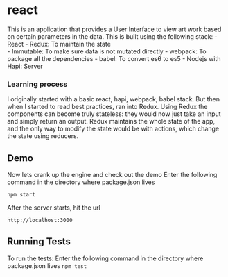 # react
This is an application that provides a User Interface to view art work based on certain parameters in the data.
This is built using the following stack:
    - React
    - Redux: To maintain the state  
    - Immutable: To make sure data is not mutated directly
    - webpack: To package all the dependencies
    - babel: To convert es6 to es5
    - Nodejs with Hapi: Server 

### Learning process
I originally started with a basic react, hapi, webpack, babel stack. But then when I started to read best practices, ran into Redux. Using Redux the components can become truly stateless: they would now just take an input and simply return an output. Redux maintains the whole state of the app, and the only way to modify the state would be with actions, which change the state using reducers.
    
## Demo
   Now lets crank up the engine and check out the demo
   Enter the following command in the directory where package.json lives
   ```
   npm start
   ```
   After the server starts, hit the url 
   ```
   http://localhost:3000
   ```
   
## Running Tests
   
   To run the tests:
   Enter the following command in the directory where package.json lives
      ```
      npm test
      ```